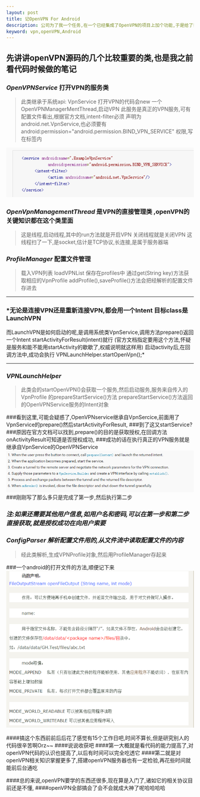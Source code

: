 ```yaml
---
layout: post
title: 记OpenVPN For Android 
description: 公司为了我一个任务,在一个已经集成了OpenVPN的项目上加个功能,于是给了我代码,今天终于搞定了,讲道理,看代码的时间花了很长,现在终于算是基本懂了openVPN for android 的代码,但openVPN的相关知识还不太懂,有时间补一下
keyword: vpn,openVPN,Android
---
```

## 先讲讲openVPN源码的几个比较重要的类,也是我之前看代码时候做的笔记

### *OpenVPNService*   打开VPN的服务类
> 此类继承于系统api: VpnService
> 打开VPN的代码会new 一个OpenVPNManagerMentThread,启动VPN
> 此服务是真正的VPN服务,可有配置文件看出,根据官方文档,intent-filter必须
> 声明为android.net.VpnService,也必须要有
	android:permission="android.permission.BIND_VPN_SERVICE"
> 权限,写在<sercive>标签内
	
![VpnService声明](/images/2016-11/10-01.png)


### *OpenVpnManagementThread*  是VPN的直接管理类 ,openVPN的关键知识都在这个类里面
> 这是线程,启动线程,其中的run方法就是开启VPN
> 关闭线程就是关闭VPN
> 这线程扫了一下,是socket,估计是TCP协议,长连接,是属于服务器端

### *ProfileManager* 配置文件管理
> 载入VPN列表 loadVPNList
> 保存在profiles中
> 通过get(String key)方法获取相应的VpnProfile
> addProfile(),saveProfile()方法会把经解析的配置文件存进去
------------------------------------------------------------


	
### *无论是连接VPN还是重新连接VPN,都会用一个Intent 目标class是LaunchVPN
而LaunchVPN是如何启动的呢,是调用系统类VpnService,调用方法prepare()返回一个Intent
startActivityForResult(intent)就行
(官方文档指定要用这个方法,怀疑是服务和能不能用startActivity的歇歇了,权威说明就这样用)
启动activity后,在回调方法中,成功会执行     VPNLaunchHelper.startOpenVpn();*
	
--------------------------------------------------------------
	
### *VPNLaunchHelper*
> 此类会的startOpenVPN()会获取一个服务,然后启动服务,服务来自传入的VpnProfile
> 的prepareStartService()方法
> prepareStartService()方法返回的OpenVPNService服务的Intent对象

###看到这里,可能会疑惑了,OpenVPNservice继承自VpnSercice,前面用了VpnService的prepare()然后startActivityForResult,
###到了这又startService?
###原因在官方文档可以找到,prepare()的目的是获取授权,在回调方法onActivityResult可知道是否授权成功,
###成功的话在执行真正的VPN服务就是继承自VpnService的OpenVPNService
![VPNService步骤](/images/2016-11/10-02.png)
###刚刚写了那么多只是完成了第一步,然后执行第二步
	
### *注:如果还需要其他用户信息,如用户名和密码,可以在第一步和第二步直接获取,就是授权成功在向用户索要*
	
### *ConfigParser 解析配置文件用的,从文件流中读取配置文件的内容*
> 经此类解析,生成VPNProfile对象,然后用ProfileManager存起来

	
###一个android的打开文件的方法,顺便记下来
![openFile](/images/2016-11/10-03.png)


####搞这个东西前前后后花了感觉有15个工作日吧,时间不算长,但是研究别人的代码很辛苦啊Orz~~
####说说收获吧
####第一大概就是看代码的能力提高了,对openVPN代码的认识也提高了,以后有时间可以完全吃透它
####第二就是对openVPN相关知识掌握更多了,搭建openVPN服务器也有一定检验,再花些时间就能前后台通吃

####总的来说,openVPN要学的东西还很多,现在算是入门了,诸如它的相关协议目前还是不懂,
####openVPN全部搞会了会不会就成大神了呢哈哈哈哈